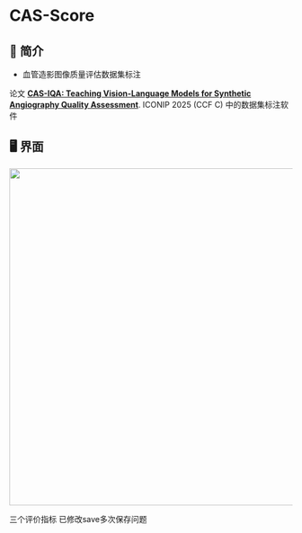 # CAS-Score
## 📖 简介
- 血管造影图像质量评估数据集标注
  
论文 **[CAS-IQA: Teaching Vision-Language Models for Synthetic Angiography Quality Assessment](https://arxiv.org/abs/2505.17619)**. ICONIP 2025 (CCF C) 中的数据集标注软件

## 🖥️ 界面
<p align="center">
  <img src="https://github.com/user-attachments/assets/50adf755-faf2-4718-9d7c-095cb6da809d" width="600" />
</p>

三个评价指标 已修改save多次保存问题
